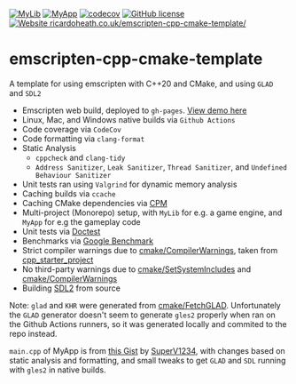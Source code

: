 
[![MyLib](https://github.com/Zephilinox/emscripten-cpp-cmake-template/actions/workflows/MyLib.yml/badge.svg)](https://github.com/Zephilinox/emscripten-cpp-cmake-template/actions/workflows/MyLib.yml)
[![MyApp](https://github.com/Zephilinox/emscripten-cpp-cmake-template/actions/workflows/MyApp.yml/badge.svg)](https://github.com/Zephilinox/emscripten-cpp-cmake-template/actions/workflows/MyApp.yml)
[![codecov](https://codecov.io/gh/Zephilinox/emscripten-cpp-cmake-template/branch/main/graph/badge.svg)](https://codecov.io/gh/Zephilinox/emscripten-cpp-cmake-template)
[![GitHub license](https://img.shields.io/github/license/Zephilinox/emscripten-cpp-cmake-template.svg)](https://github.com/Zephilinox/emscripten-cpp-cmake-template/blob/main/LICENSE)
[![Website ricardoheath.co.uk/emscripten-cpp-cmake-template/](https://img.shields.io/website-up-down-green-red/https/ricardoheath.co.uk/emscripten-cpp-cmake-template.svg)](https://ricardoheath.co.uk/emscripten-cpp-cmake-template/)

# emscripten-cpp-cmake-template
A template for using emscripten with C++20 and CMake, and using `GLAD` and `SDL2`

- Emscripten web build, deployed to `gh-pages`. [View demo here](https://ricardoheath.co.uk/emscripten-cpp-cmake-template/)
- Linux, Mac, and Windows native builds via `Github Actions`
- Code coverage via `CodeCov`
- Code formatting via `clang-format`
- Static Analysis
  - `cppcheck` and `clang-tidy`
  - `Address Sanitizer`, `Leak Sanitizer`, `Thread Sanitizer`, and `Undefined Behaviour Sanitizer`
- Unit tests ran using `Valgrind` for dynamic memory analysis
- Caching builds via `ccache`
- Caching CMake dependencies via [CPM](https://github.com/cpm-cmake/CPM.cmake)
- Multi-project (Monorepo) setup, with `MyLib` for e.g. a game engine, and `MyApp` for e.g the gameplay code
- Unit tests via [Doctest](https://github.com/onqtam/doctest)
- Benchmarks via [Google Benchmark](https://github.com/google/benchmark)
- Strict compiler warnings due to [cmake/CompilerWarnings](https://github.com/Zephilinox/emscripten-cpp-cmake-template/blob/main/cmake/CompilerWarnings.cmake), taken from [cpp_starter_project](https://github.com/lefticus/cpp_starter_project/blob/master/cmake/CompilerWarnings.cmake)
- No third-party warnings due to [cmake/SetSystemIncludes](https://github.com/Zephilinox/emscripten-cpp-cmake-template/blob/main/cmake/SetSystemIncludes.cmake) and [cmake/CompilerWarnings](https://github.com/Zephilinox/emscripten-cpp-cmake-template/blob/main/cmake/CompilerWarnings.cmake)
- Building [SDL2](https://github.com/libsdl-org/SDL) from source

Note: `glad` and `KHR` were generated from [cmake/FetchGLAD](https://github.com/Zephilinox/emscripten-cpp-cmake-template/blob/main/cmake/FetchGLAD.cmake). Unfortunately the `GLAD` generator doesn't seem to generate `gles2` properly when ran on the Github Actions runners, so it was generated locally and commited to the repo instead.

`main.cpp` of MyApp is from [this Gist](https://gist.github.com/SuperV1234/5c5ad838fe5fe1bf54f9) by [SuperV1234](https://gist.github.com/SuperV1234), with changes based on static analysis and formatting, and small tweaks to get `GLAD` and `SDL` running with `gles2` in native builds.
